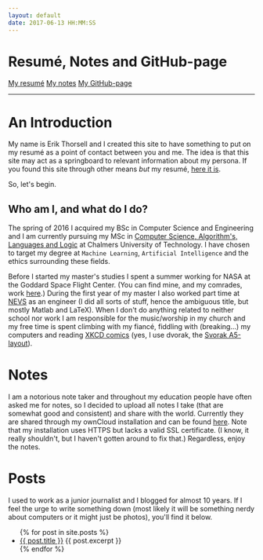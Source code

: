 ```yaml
---
layout: default
date: 2017-06-13 HH:MM:SS
---
```


# Resumé, Notes and GitHub-page #

[My resumé](https://erikthorsell.github.io/download/erikthorsell_cv.pdf)
[My notes](https://wirsenius.se:1339/index.php/s/aHfPK1Gp3xA3YdU)
[My GitHub-page](https://github.com/ErikThorsell)

---

# An Introduction #

My name is Erik Thorsell and I created this site to have something to put on my
resumé as a point of contact between you and me. The idea is that this site may
act as a springboard to relevant information about my persona. If you found
this site through other means *but* my resumé, [here it
is]({{site.url}}/download/erikthorsell_cv.pdf).

So, let's begin.


## Who am I, and what do I do? ##

The spring of 2016 I acquired my BSc in Computer Science and Engineering and I
am currently pursuing my MSc in [Computer Science, Algorithm's, Languages and
Logic](https://www.chalmers.se/en/education/programmes/masters-info/Pages/Computer-Science-algorithms-languages-and-logic.aspx)
at Chalmers University of Technology. I have chosen to target my degree at
`Machine Learning`, `Artificial Intelligence` and the ethics surrounding these
fields.

Before I started my master's studies I spent a summer working for NASA at the
Goddard Space Flight Center. (You can find mine, and my comrades, work
[here](https://github.com/ErikThorsell/GSFC_Internship/).) During the first
year of my master I also worked part time at [NEVS](https://www.nevs.com/en/)
as an engineer (I did all sorts of stuff, hence the ambiguous title, but mostly
Matlab and LaTeX). When I don't do anything related to neither school nor work
I am responsible for the music/worship in my church and my free time is spent
climbing with my fiancé, fiddling with (breaking...) my computers and
reading [XKCD comics](https://xkcd.com/1787/) (yes, I use dvorak, the [Svorak
A5-layout](http://aoeu.info/s/dvorak/images/svorak-A5.png)).


# Notes #

I am a notorious note taker and throughout my education people have often asked
me for notes, so I decided to upload all notes I take (that are somewhat good
and consistent) and share with the world. Currently they are shared through my
ownCloud installation and can be found
[here](https://wirsenius.se:1339/index.php/s/aHfPK1Gp3xA3YdU).  Note that my
installation uses HTTPS but lacks a valid SSL certificate. (I know, it really
shouldn't, but I haven't gotten around to fix that.) Regardless, enjoy the
notes.

# Posts #

I used to work as a junior journalist and I blogged for almost 10 years. If I
feel the urge to write something down (most likely it will be something nerdy
about computers or it might just be photos), you'll find it below.

<ul>
  {% for post in site.posts %}
    <li>
      <a href="{{ post.url }}">{{ post.title }}</a>
      {{ post.excerpt }}
    </li>
  {% endfor %}
</ul>

